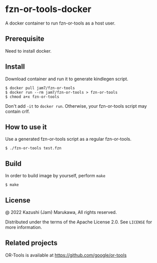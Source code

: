 # fzn-or-tools-docker

A docker container to run fzn-or-tools as a host user.

## Prerequisite

Need to install docker.

## Install

Download container and run it to generate kindlegen script.

```
$ docker pull jam7/fzn-or-tools
$ docker run --rm jam7/fzn-or-tools > fzn-or-tools
$ chmod a+x fzn-or-tools
```

Don't add `-it` to `docker run`.  Otherwise, your fzn-or-tools script may
contain crlf.

## How to use it

Use a generated fzn-or-tools script as a regular fzn-or-tools.

```
$ ./fzn-or-tools test.fzn
```

## Build

In order to build image by yourself, perform `make`

```
$ make
```

## License

@ 2022 Kazushi (Jam) Marukawa, All rights reserved.

Distributed under the terms of the Apache License 2.0.
See `LICENSE` for more information.

## Related projects

OR-Tools is available at https://github.com/google/or-tools
